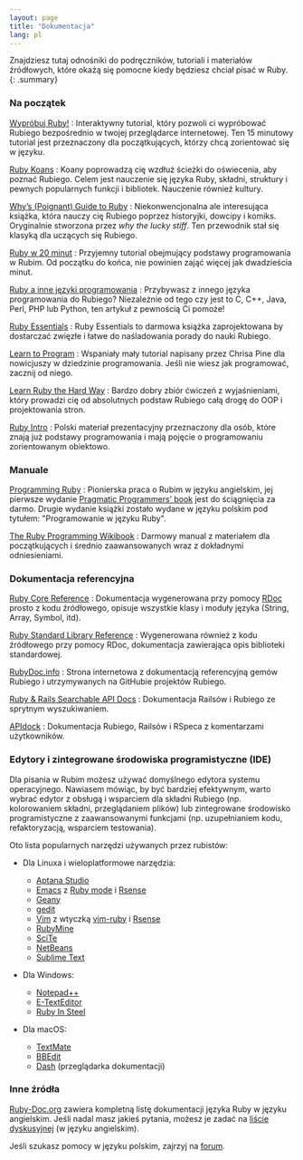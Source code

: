 ```yaml
---
layout: page
title: "Dokumentacja"
lang: pl
---
```


Znajdziesz tutaj odnośniki do podręczników, tutoriali i materiałów
źródłowych, które okażą się pomocne kiedy będziesz chciał pisać w Ruby.
{: .summary}

### Na początek

[Wypróbuj Ruby!][1]
: Interaktywny tutorial, który pozwoli ci wypróbować Rubiego bezpośrednio
  w twojej przeglądarce internetowej. Ten 15 minutowy tutorial jest
  przeznaczony dla początkujących, którzy chcą zorientować się w języku.

[Ruby Koans][2]
: Koany poprowadzą cię wzdłuż ścieżki do oświecenia, aby poznać Rubiego.
  Celem jest nauczenie się języka Ruby, składni, struktury i
   pewnych popularnych funkcji i bibliotek. Nauczenie również kultury.

[Why’s (Poignant) Guide to Ruby][5]
: Niekonwencjonalna ale interesująca książka, która nauczy cię Rubiego
  poprzez historyjki, dowcipy i komiks. Oryginalnie stworzona przez
  *why the lucky stiff*. Ten przewodnik stał się klasyką dla uczących się
  Rubiego.

[Ruby w 20 minut](/pl/documentation/quickstart/)
: Przyjemny tutorial obejmujący podstawy programowania w Rubim. Od
  początku do końca, nie powinien zająć więcej jak dwadzieścia minut.

[Ruby a inne języki programowania](/pl/documentation/ruby-from-other-languages/)
: Przybywasz z innego języka programowania do Rubiego? Niezależnie
  od tego czy jest to C, C++, Java, Perl, PHP lub Python, ten artykuł z
  pewnością Ci pomoże!

[Ruby Essentials][7]
: Ruby Essentials to darmowa książka zaprojektowana by dostarczać
  zwięzłe i łatwe do naśladowania porady do nauki Rubiego.

[Learn to Program][8]
: Wspaniały mały tutorial napisany przez Chrisa Pine dla nowicjuszy w
  dziedzinie programowania. Jeśli nie wiesz jak programować, zacznij od
  niego.

[Learn Ruby the Hard Way][38]
: Bardzo dobry zbiór ćwiczeń z wyjaśnieniami, który prowadzi cię od
  absolutnych podstaw Rubiego całą drogę do OOP i projektowania stron.

[Ruby Intro][pl-1]
: Polski materiał prezentacyjny przeznaczony dla osób, które znają już
  podstawy programowania i mają pojęcie o programowaniu zorientowanym
  obiektowo.

### Manuale

[Programming Ruby][9]
: Pionierska praca o Rubim w języku angielskim, jej pierwsze wydanie
  [Pragmatic Programmers’ book][10] jest do ściągnięcia za darmo. Drugie
  wydanie książki zostało wydane w języku polskim pod tytułem:
  "Programowanie w języku Ruby".

[The Ruby Programming Wikibook][12]
: Darmowy manual z materiałem dla początkujących i średnio zaawansowanych
  wraz z dokładnymi odniesieniami.

### Dokumentacja referencyjna

[Ruby Core Reference][13]
: Dokumentacja wygenerowana przy pomocy [RDoc][14] prosto z kodu
  źródłowego, opisuje wszystkie klasy i moduły języka (String, Array,
  Symbol, itd).

[Ruby Standard Library Reference][15]
: Wygenerowana również z kodu źródłowego przy pomocy RDoc, dokumentacja
  zawierająca opis biblioteki standardowej.

[RubyDoc.info][16]
: Strona internetowa z dokumentacją referencyjną gemów Rubiego i
  utrzymywanych na GitHubie projektów Rubiego.

[Ruby & Rails Searchable API Docs][17]
: Dokumentacja Railsów i Rubiego ze sprytnym wyszukiwaniem.

[APIdock][18]
: Dokumentacja Rubiego, Railsów i RSpeca z komentarzami użytkowników.

### Edytory i zintegrowane środowiska programistyczne (IDE)

Dla pisania w Rubim możesz używać domyślnego edytora systemu operacyjnego.
Nawiasem mówiąc, by być bardziej efektywnym, warto wybrać edytor z
obsługą i wsparciem dla składni Rubiego (np. kolorowaniem składni,
przeglądaniem plików) lub zintegrowane środowisko programistyczne z
zaawansowanymi funkcjami (np. uzupełnianiem kodu, refaktoryzacją,
wsparciem testowania).

Oto lista popularnych narzędzi używanych przez rubistów:

* Dla Linuxa i wieloplatformowe narzędzia:
  * [Aptana Studio][19]
  * [Emacs][20] z [Ruby mode][21] i [Rsense][22]
  * [Geany][23]
  * [gedit][24]
  * [Vim][25] z wtyczką [vim-ruby][26] i [Rsense][22]
  * [RubyMine][27]
  * [SciTe][28]
  * [NetBeans][36]
  * [Sublime Text][37]

* Dla Windows:
  * [Notepad++][29]
  * [E-TextEditor][30]
  * [Ruby In Steel][31]

* Dla macOS:
  * [TextMate][32]
  * [BBEdit][33]
  * [Dash][39] (przeglądarka dokumentacji)

### Inne źródła

[Ruby-Doc.org][34] zawiera kompletną listę dokumentacji języka Ruby w
języku angielskim. Jeśli nadal masz jakieś pytania, możesz je zadać na
[liście dyskusyjnej](/en/community/mailing-lists/) (w języku
angielskim).

Jeśli szukasz pomocy w języku polskim, zajrzyj na [forum][pl-2].

[1]: https://try.ruby-lang.org/
[2]: https://github.com/edgecase/ruby_koans
[5]: https://poignant.guide
[7]: http://www.techotopia.com/index.php/Ruby_Essentials
[8]: http://pine.fm/LearnToProgram/
[9]: http://www.ruby-doc.org/docs/ProgrammingRuby/
[10]: http://pragmaticprogrammer.com/titles/ruby/index.html
[12]: http://en.wikibooks.org/wiki/Ruby_programming_language
[13]: http://www.ruby-doc.org/core
[14]: https://ruby.github.io/rdoc/
[15]: http://www.ruby-doc.org/stdlib
[16]: http://www.rubydoc.info/
[17]: http://rubydocs.org/
[18]: http://apidock.com/
[19]: http://www.aptana.com/
[20]: http://www.gnu.org/software/emacs/
[21]: http://www.emacswiki.org/emacs/RubyMode
[22]: http://rsense.github.io/
[23]: http://www.geany.org/
[24]: http://projects.gnome.org/gedit/screenshots.html
[25]: http://www.vim.org/
[26]: https://github.com/vim-ruby/vim-ruby
[27]: http://www.jetbrains.com/ruby/
[28]: http://www.scintilla.org/SciTE.html
[29]: http://notepad-plus-plus.org/
[30]: http://www.e-texteditor.com/
[31]: http://www.sapphiresteel.com/
[32]: http://macromates.com/
[33]: https://www.barebones.com/products/bbedit/
[34]: http://ruby-doc.org
[36]: https://netbeans.org/
[37]: http://www.sublimetext.com/
[38]: https://learncodethehardway.org/ruby/
[39]: http://kapeli.com/dash
[pl-1]: http://www.apohllo.pl/dydaktyka/ruby/intro/
[pl-2]: http://forum.rubyonrails.pl/
